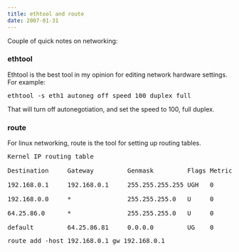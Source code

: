 ```yaml
---
title: ethtool and route
date: 2007-01-31
---
```

Couple of quick notes on networking:
<h3>ethtool</h3>

Ethtool is the best tool in my opinion for editing network hardware settings. For example:

<pre>ethtool -s eth1 autoneg off speed 100 duplex full</pre>

That will turn off autonegotiation, and set the speed to 100, full duplex.
<h3>route</h3>

For linux networking, route is the tool for setting up routing tables.

<pre>Kernel IP routing table

Destination     Gateway         Genmask         Flags Metric Ref    Use Iface

192.168.0.1     192.168.0.1     255.255.255.255 UGH   0      0        0 eth1

192.168.0.0     *               255.255.255.0   U     0      0        0 eth1

64.25.86.0      *               255.255.255.0   U     0      0        0 eth0

default         64.25.86.81     0.0.0.0         UG    0      0        0 eth0</pre>

<pre>route add -host 192.168.0.1 gw 192.168.0.1</pre>

